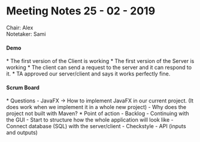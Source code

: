 <h1>Meeting Notes 25 - 02 - 2019</h1>

Chair: Alex
<br>Notetaker: Sami</br>

<h4>Demo</h4>
* The first version of the Client is working
* The first version of the Server is working
* The client can send a request to the server and it can respond to it.
* TA approved our server/client and says it works perfectly fine.

<h4>Scrum Board</h4>
* Questions
    - JavaFX -> How to implement JavaFX in our current project. (It does work when we implement it in a whole new project)
    - Why does the project not built with Maven?
* Point of action 
    - Backlog
    - Continuing with the GUI
    - Start to structure how the whole application will look like
    - Connect database (SQL) with the server/client
    - Checkstyle
    - API (inputs and outputs)
    